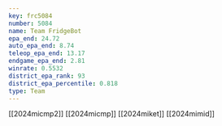 ```yaml
---
key: frc5084
number: 5084
name: Team FridgeBot
epa_end: 24.72
auto_epa_end: 8.74
teleop_epa_end: 13.17
endgame_epa_end: 2.81
winrate: 0.5532
district_epa_rank: 93
district_epa_percentile: 0.818
type: Team
---
```

[[2024micmp2]]
[[2024micmp]]
[[2024miket]]
[[2024mimid]]
